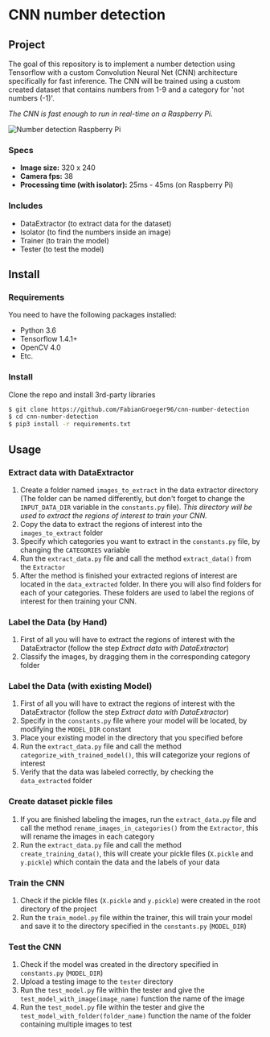 # CNN number detection

## Project

The goal of this repository is to implement a number detection using Tensorflow 
with a custom Convolution Neural Net (CNN) architecture specifically for fast inference.
The CNN will be trained using a custom created dataset that contains numbers from 1-9 
and a category for 'not numbers (-1)'.

*The CNN is fast enough to run in real-time on a Raspberry Pi.*

![Number detection Raspberry Pi](http://fabiangroeger.com/wp-content/uploads/2019/05/cnn-number-detection-gif.gif)

### Specs
- **Image size:** 320 x 240
- **Camera fps:** 38
- **Processing time (with isolator):** 25ms - 45ms (on Raspberry Pi)


### Includes

- DataExtractor (to extract data for the dataset)
- Isolator (to find the numbers inside an image)
- Trainer (to train the model)
- Tester (to test the model)

## Install

### Requirements

You need to have the following packages installed:

- Python 3.6
- Tensorflow 1.4.1+
- OpenCV 4.0
- Etc.

### Install

Clone the repo and install 3rd-party libraries

```bash
$ git clone https://github.com/FabianGroeger96/cnn-number-detection
$ cd cnn-number-detection
$ pip3 install -r requirements.txt
```

## Usage

### Extract data with DataExtractor

1. Create a folder named `images_to_extract` in the data extractor directory 
(The folder can be named differently, but don't forget to change the `INPUT_DATA_DIR` 
variable in the `constants.py` file).
*This directory will be used to extract the regions of interest to train your CNN.*
2. Copy the data to extract the regions of interest into the `images_to_extract` folder
3. Specify which categories you want to extract in the `constants.py` file, by changing 
the `CATEGORIES` variable
4. Run the `extract_data.py` file and call the method `extract_data()` from the `Extractor`
5. After the method is finished your extracted regions of interest are located in the 
`data_extracted` folder. In there you will also find folders for each of your categories.
These folders are used to label the regions of interest for then training your CNN.

### Label the Data (by Hand)

1. First of all you will have to extract the regions of interest with the DataExtractor 
(follow the step *Extract data with DataExtractor*)
2. Classify the images, by dragging them in the corresponding category folder

### Label the Data (with existing Model)

1. First of all you will have to extract the regions of interest with the DataExtractor 
(follow the step *Extract data with DataExtractor*)
2. Specify in the `constants.py` file where your model will be located, by modifying the
`MODEL_DIR` constant
3. Place your existing model in the directory that you specified before
4. Run the `extract_data.py` file and call the method `categorize_with_trained_model()`, 
this will categorize your regions of interest
5. Verify that the data was labeled correctly, by checking the `data_extracted` folder

### Create dataset pickle files

1. If you are finished labeling the images, run the `extract_data.py` file and call the method 
`rename_images_in_categories()` from the `Extractor`, this will rename the images 
in each category
2. Run the `extract_data.py` file and call the method `create_training_data()`, 
this will create your pickle files (`X.pickle` and `y.pickle`) which contain 
the data and the labels of your data

### Train the CNN

1. Check if the pickle files (`X.pickle` and `y.pickle`) were created in the root directory
of the project
2. Run the `train_model.py` file within the trainer, this will train your model and save it 
to the directory specified in the `constants.py` (`MODEL_DIR`)

### Test the CNN

1. Check if the model was created in the directory specified in `constants.py` (`MODEL_DIR`)
2. Upload a testing image to the `tester` directory
3. Run the `test_model.py` file within the tester and give the `test_model_with_image(image_name)` 
function the name of the image
4. Run the `test_model.py` file within the tester and give the `test_model_with_folder(folder_name)` 
function the name of the folder containing multiple images to test